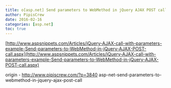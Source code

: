 ```yaml
---
title: o[asp.net] Send parameters to WebMethod in jQuery AJAX POST call
author: PipisCrew
date: 2016-02-16
categories: [asp.net]
toc: true
---
```


[http://www.aspsnippets.com/Articles/jQuery-AJAX-call-with-parameters-example-Send-parameters-to-WebMethod-in-jQuery-AJAX-POST-call.aspx](http://www.aspsnippets.com/Articles/jQuery-AJAX-call-with-parameters-example-Send-parameters-to-WebMethod-in-jQuery-AJAX-POST-call.aspx)

origin - http://www.pipiscrew.com/?p=3840 asp-net-send-parameters-to-webmethod-in-jquery-ajax-post-call